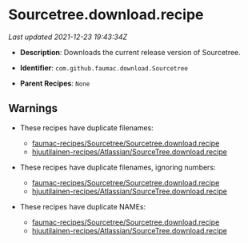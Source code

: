 # Sourcetree.download.recipe

_Last updated 2021-12-23 19:43:34Z_

- **Description**: Downloads the current release version of Sourcetree.

- **Identifier**: `com.github.faumac.download.Sourcetree`

- **Parent Recipes**: `None`
## Warnings

- These recipes have duplicate filenames:
    - [faumac-recipes/Sourcetree/Sourcetree.download.recipe](/docs/faumac-recipes/Sourcetree/Sourcetree.download.recipe)
    - [hjuutilainen-recipes/Atlassian/SourceTree.download.recipe](/docs/hjuutilainen-recipes/Atlassian/SourceTree.download.recipe)

- These recipes have duplicate filenames, ignoring numbers:
    - [faumac-recipes/Sourcetree/Sourcetree.download.recipe](/docs/faumac-recipes/Sourcetree/Sourcetree.download.recipe)
    - [hjuutilainen-recipes/Atlassian/SourceTree.download.recipe](/docs/hjuutilainen-recipes/Atlassian/SourceTree.download.recipe)

- These recipes have duplicate NAMEs:
    - [faumac-recipes/Sourcetree/Sourcetree.download.recipe](/docs/faumac-recipes/Sourcetree/Sourcetree.download.recipe)
    - [hjuutilainen-recipes/Atlassian/SourceTree.download.recipe](/docs/hjuutilainen-recipes/Atlassian/SourceTree.download.recipe)